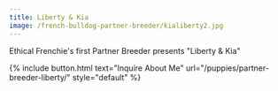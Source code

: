 ```yaml
---
title: Liberty & Kia
image: /french-bulldog-partner-breeder/kialiberty2.jpg
---
```


Ethical Frenchie's first Partner Breeder presents "Liberty & Kia"

{% include button.html text="Inquire About Me" url="/puppies/partner-breeder-liberty/" style="default" %}
